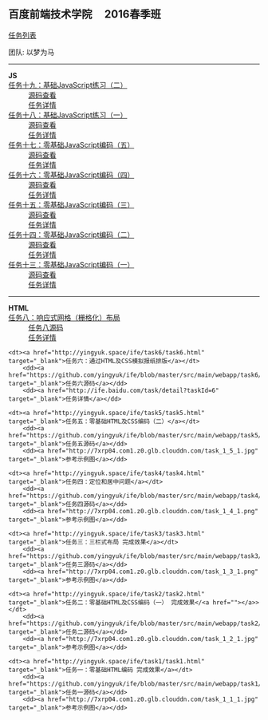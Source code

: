 百度前端技术学院  &nbsp; &nbsp; 2016春季班
-

[任务列表](http://ife.baidu.com/task/all)

团队: 以梦为马

<hr>

<dl id="js">
<strong>JS</strong>
<dt><a href="http://yingyuk.space/ife/task19/task19.html" target="_blank">任务十九：基础JavaScript练习（二）</a></dt>
    <dd><a href="https://github.com/yingyuk/ife/blob/master/src/main/webapp/task19/task19.html" target="_blank">源码查看</a></dd>
    <dd><a href="http://ife.baidu.com/task/detail?taskId=19" target="_blank">任务详情</a></dd>
                
<dt><a href="http://yingyuk.space/ife/task18/task18.html" target="_blank">任务十八：基础JavaScript练习（一）</a></dt>
    <dd><a href="https://github.com/yingyuk/ife/blob/master/src/main/webapp/task18/task18.html" target="_blank">源码查看</a></dd>
    <dd><a href="http://ife.baidu.com/task/detail?taskId=18" target="_blank">任务详情</a></dd>


<dt><a href="http://yingyuk.space/ife/task17/task17.html" target="_blank">任务十七：零基础JavaScript编码（五）</a></dt>
    <dd><a href="https://github.com/yingyuk/ife/blob/master/src/main/webapp/task17/task17.html" target="_blank">源码查看</a></dd>
    <dd><a href="http://ife.baidu.com/task/detail?taskId=17" target="_blank">任务详情</a></dd>

<dt><a href="http://yingyuk.space/ife/task16/task16.html" target="_blank">任务十六：零基础JavaScript编码（四）</a></dt>
    <dd><a href="https://github.com/yingyuk/ife/blob/master/src/main/webapp/task16/task16.html" target="_blank">源码查看</a></dd>
    <dd><a href="http://ife.baidu.com/task/detail?taskId=16" target="_blank">任务详情</a></dd>

<dt><a href="http://yingyuk.space/ife/task15/task15.html" target="_blank">任务十五：零基础JavaScript编码（三）</a></dt>
    <dd><a href="https://github.com/yingyuk/ife/blob/master/src/main/webapp/task15/task15.html" target="_blank">源码查看</a></dd>
    <dd><a href="http://ife.baidu.com/task/detail?taskId=15" target="_blank">任务详情</a></dd>

<dt><a href="http://yingyuk.space/ife/task14/task14.html" target="_blank">任务十四：零基础JavaScript编码（二）</a></dt>
    <dd><a href="https://github.com/yingyuk/ife/blob/master/src/main/webapp/task14/task14.html" target="_blank">源码查看</a></dd>
    <dd><a href="http://ife.baidu.com/task/detail?taskId=14" target="_blank">任务详情</a></dd>

<dt><a href="http://yingyuk.space/ife/task13/task13.html" target="_blank">任务十三：零基础JavaScript编码（一）</a></dt>
    <dd><a href="https://github.com/yingyuk/ife/blob/master/src/main/webapp/task13/task13.html" target="_blank">源码查看</a></dd>
    <dd><a href="http://ife.baidu.com/task/detail?taskId=13" target="_blank">任务详情</a></dd>
</dl>


<hr>


<dl id="html">
    <strong>HTML</strong>
    
<dt><a href="http://yingyuk.space/ife/task8/task8.html" target="_blank">任务八：响应式网格（栅格化）布局</a></dt>
    <dd><a href="https://github.com/yingyuk/ife/blob/master/src/main/webapp/task8/task8.html" target="_blank">任务八源码</a></dd>
    <dd><a href="http://ife.baidu.com/task/detail?taskId=8" target="_blank">任务详情</a></dd>

    <dt><a href="http://yingyuk.space/ife/task6/task6.html" target="_blank">任务六：通过HTML及CSS模拟报纸排版</a></dt>
        <dd><a href="https://github.com/yingyuk/ife/blob/master/src/main/webapp/task6/task6.html" target="_blank">任务六源码</a></dd>
        <dd><a href="http://ife.baidu.com/task/detail?taskId=6" target="_blank">任务详情</a></dd>

    <dt><a href="http://yingyuk.space/ife/task5/task5.html" target="_blank">任务五：零基础HTML及CSS编码（二）</a></dt>
        <dd><a href="https://github.com/yingyuk/ife/blob/master/src/main/webapp/task5/task5.html" target="_blank">任务五源码</a></dd>
        <dd><a href="http://7xrp04.com1.z0.glb.clouddn.com/task_1_5_1.jpg" target="_blank">参考示例图</a></dd>

    <dt><a href="http://yingyuk.space/ife/task4/task4.html" target="_blank">任务四：定位和居中问题</a></dt>
        <dd><a href="https://github.com/yingyuk/ife/blob/master/src/main/webapp/task4/task4.html" target="_blank">任务四源码</a></dd>
        <dd><a href="http://7xrp04.com1.z0.glb.clouddn.com/task_1_4_1.png" target="_blank">参考示例图</a></dd>

    <dt><a href="http://yingyuk.space/ife/task3/task3.html" target="_blank">任务三：三栏式布局 完成效果</a></dt>
        <dd><a href="https://github.com/yingyuk/ife/blob/master/src/main/webapp/task3/task3.html" target="_blank">任务三源码</a></dd>
        <dd><a href="http://7xrp04.com1.z0.glb.clouddn.com/task_1_3_1.png" target="_blank">参考示例图</a></dd>

    <dt><a href="http://yingyuk.space/ife/task2/task2.html" target="_blank">任务二：零基础HTML及CSS编码（一） 完成效果</<a href=""></a>></dt>
        <dd><a href="https://github.com/yingyuk/ife/blob/master/src/main/webapp/task2/task2.html" target="_blank">任务二源码</a></dd>
        <dd><a href="http://7xrp04.com1.z0.glb.clouddn.com/task_1_2_1.jpg" target="_blank">参考示例图</a></dd>

    <dt><a href="http://yingyuk.space/ife/task1/task1.html" target="_blank">任务一：零基础HTML编码 完成效果</a></dt>
        <dd><a href="https://github.com/yingyuk/ife/blob/master/src/main/webapp/task1/task1.html" target="_blank">任务一源码</a></dd>
        <dd><a href="http://7xrp04.com1.z0.glb.clouddn.com/task_1_1_1.jpg" target="_blank">参考示例图</a></dd>
</dl>


